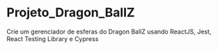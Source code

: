 # Projeto_Dragon_BallZ
Crie um gerenciador de esferas do Dragon BallZ usando ReactJS, Jest, React Testing Library e Cypress
